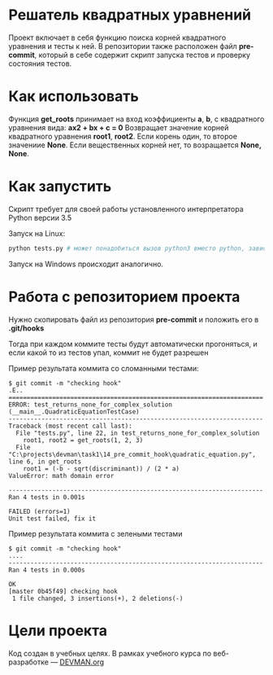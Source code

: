 # Решатель квадратных уравнений

  Проект включает в себя функцию поиска корней квадратного уравнения и тесты к ней.
  В репозитории также расположен файл **pre-commit**, который в себе содержит скрипт 
  запуска тестов и проверку состояния тестов. 
 
 
# Как использовать
  Функция **get_roots** принимает на вход коэффициенты **a**, **b**, 
  c квадратного уравнения вида: **ax2 + bx + c = 0**
  Возвращает значение корней квадратного уравнения **root1**, **root2**. 
  Если корень один, то второе значениие **None**.
  Если вещественных корней нет, то возращается **None, None**.

# Как запустить

Скрипт требует для своей работы установленного интерпретатора Python версии 3.5

Запуск на Linux:

```bash
python tests.py # может понадобиться вызов python3 вместо python, зависит от настроек операционной системы
```

Запуск на Windows происходит аналогично.

# Работа с репозиторием проекта

Нужно скопировать файл из репозитория 
**pre-commit** и положить его в **.git/hooks**

Тогда при каждом коммите тесты будут автоматически прогоняться, и если какой то из тестов упал, коммит не будет разрешен

Пример результата коммита со сломанными тестами:

```
$ git commit -m "checking hook"
.E..
======================================================================
ERROR: test_returns_none_for_complex_solution (__main__.QuadraticEquationTestCase)
----------------------------------------------------------------------
Traceback (most recent call last):
  File "tests.py", line 22, in test_returns_none_for_complex_solution
    root1, root2 = get_roots(1, 2, 3)
  File "C:\projects\devman\task1\14_pre_commit_hook\quadratic_equation.py", line 6, in get_roots
    root1 = (-b - sqrt(discriminant)) / (2 * a)
ValueError: math domain error

----------------------------------------------------------------------
Ran 4 tests in 0.001s

FAILED (errors=1)
Unit test failed, fix it

```

Пример результата коммита с зелеными тестами

```
$ git commit -m "checking hook"
....
----------------------------------------------------------------------
Ran 4 tests in 0.000s

OK
[master 0b45f49] checking hook
 1 file changed, 3 insertions(+), 2 deletions(-)
```

# Цели проекта

Код создан в учебных целях. В рамках учебного курса по веб-разработке ― [DEVMAN.org](https://devman.org)
